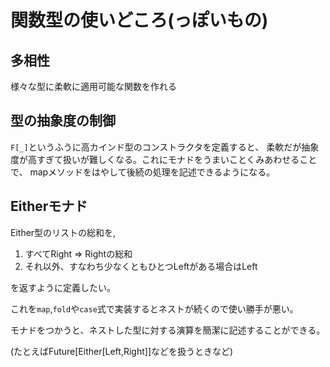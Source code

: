 # 関数型の使いどころ(っぽいもの)

## 多相性 
様々な型に柔軟に適用可能な関数を作れる

## 型の抽象度の制御
``F[_]``というふうに高カインド型のコンストラクタを定義すると、
柔軟だが抽象度が高すぎて扱いが難しくなる。これにモナドをうまいことくみあわせることで、
mapメソッドをはやして後続の処理を記述できるようになる。

## Eitherモナド
Either型のリストの総和を,
1. すべてRight => Rightの総和
2. それ以外、すなわち少なくともひとつLeftがある場合はLeft

を返すように定義したい。

これを``map``,`fold`や``case``式で実装するとネストが続くので使い勝手が悪い。

モナドをつかうと、ネストした型に対する演算を簡潔に記述することができる。

(たとえばFuture\[Either\[Left,Right\]\]などを扱うときなど)

